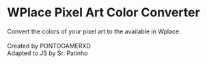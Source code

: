 <h1>WPlace Pixel Art Color Converter</h1>
<div>
  Convert the colors of your pixel art to the available in Wplace.
</div>
<br>
<div>
  Created by PONTOGAMERXD
  <br>
  Adapted to JS by Sr. Patinho
</div>

